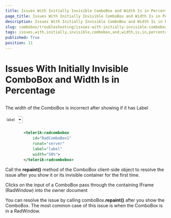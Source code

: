 ```yaml
---
title: Issues With Initially Invisible ComboBox and Width Is in Percentage
page_title: Issues With Initially Invisible ComboBox and Width Is in Percentage | UI for ASP.NET AJAX Documentation
description: Issues With Initially Invisible ComboBox and Width Is in Percentage
slug: combobox/troubleshooting/issues-with-initially-invisible-combobox-and-width-is-in-percentage
tags: issues,with,initially,invisible,combobox,and,width,is,in,percentage
published: True
position: 11
---
```


# Issues With Initially Invisible ComboBox and Width Is in Percentage



## 

The width of the ComboBox is incorrect after showing if it has Label

![ComboBox Not Initially Visible](images/combobox_initiallyinvisiblecomboboxwithlabelandpercentagewidth.png)

````XML
	    <telerik:radcombobox 
	        id="RadComboBox1" 
	        runat="server" 
	        label="label"
	        width="50%">
	    </telerik:radcombobox>
````



Call the __repaint()__ method of the ComboBox client-side object to resolve the issue after you show it or its invisible container for the first time.

Clicks on the input of a ComboBox pass through the containing IFrame (RadWindow) into the owner document

You can resolve the issue by calling comboBox.__repaint()__ after you show the ComboBox. The most common case of this issue is when the ComboBox is in a RadWindow.
